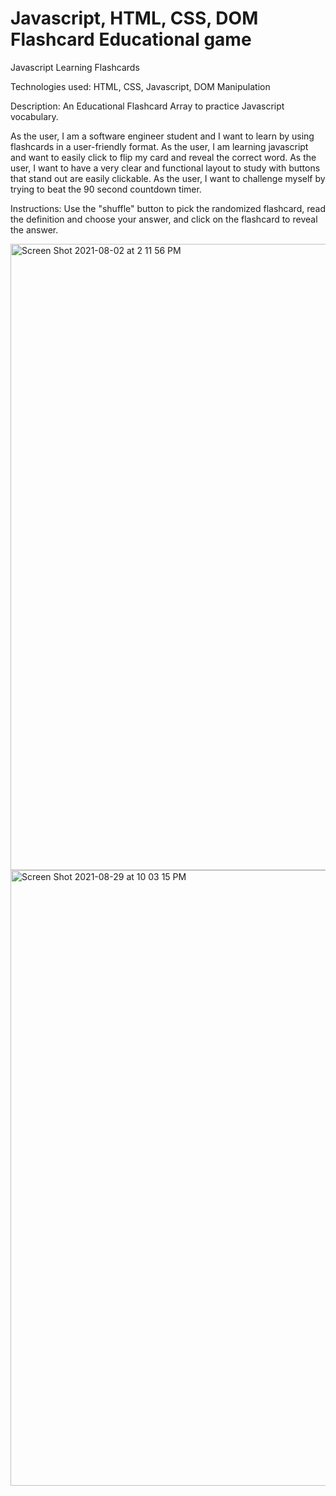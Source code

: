 # Javascript, HTML, CSS, DOM Flashcard Educational game
Javascript Learning Flashcards 

Technologies used: 
HTML, CSS, Javascript, DOM Manipulation

Description: An Educational Flashcard Array to practice Javascript vocabulary.


As the user, I am a software engineer student and I want to learn by using flashcards in a user-friendly format.
As the user, I am learning javascript and want to easily click to flip my card and reveal the correct word.
As the user, I want to have a very clear and functional layout to study with buttons that stand out are easily clickable.
As the user, I want to challenge myself by trying to beat the 90 second countdown timer.


Instructions: Use the "shuffle" button to pick the randomized flashcard, read the definition and choose your answer, and click on the flashcard to reveal the answer. 




<img width="1002" alt="Screen Shot 2021-08-02 at 2 11 56 PM" src="https://user-images.githubusercontent.com/86509310/127907092-b7d1a26b-fc1f-4e63-a63d-59e5bb326eee.png">

<img width="985" alt="Screen Shot 2021-08-29 at 10 03 15 PM" src="https://user-images.githubusercontent.com/86509310/131275340-87051970-36b0-4156-807f-9cc6f574eb72.png">





